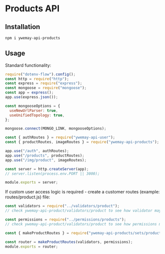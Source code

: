 # Products API

## Installation

```bash
npm i ywemay-api-products
```

## Usage

Standard functionality:

```js
require("dotenv-flow").config();
const http = require("http");
const express = require("express");
const mongoose = require("mongoose");
const app = express();
app.use(express.json());

const mongooseOptions = {
  useNewUrlParser: true,
  useUnifiedTopology: true,
};

mongoose.connect(MONGO_LINK, mongooseOptions);

const { authRoutes } = require("ywemay-api-user");
const { productRoutes, imageRoutes } = require("ywemay-api-products");

app.use("/auth", authRoutes);
app.use("/products", productRoutes);
app.use("/img/product", imageRoutes);

const server = http.createServer(app);
// server.listen(process.env.PORT || 3000);

module.exports = server;
```

If custom user access logic is required - create a customer routes (example: routes/product.js) file:

```js
const validators = require("../validators/product");
// check ywemay-api-product/validators/product to see how validator may be written.

const permissions = require("../permissions/products");
// check ywemay-api-product/validators/product to see how permissions may be declared/processed.

const { makeProductRoutes } = require("ywemay-api-products/sets/products");

const router = makeProductRoutes(validators, permissions);
module.exports = router;
```

